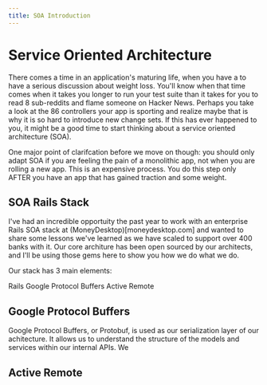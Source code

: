 ```yaml
---
title: SOA Introduction
---
```


# Service Oriented Architecture

There comes a time in an application's maturing life, when you have a to
have a serious discussion about weight loss. You'll know when that time
comes when it takes you longer to run your test suite than it takes for
you to read 8 sub-reddits and flame someone on Hacker News. Perhaps
you take a look at the 86 controllers your app is sporting and realize
maybe that is why it is so hard to introduce new change sets. If this
has ever happened to you, it might be a good time to start thinking
about a service oriented architecture (SOA). 

One major point of clarifcation before we move on though: you should
only adapt SOA if you are feeling the pain of a monolithic app,
not when you are rolling a new app. This is an expensive process. You do
this step only AFTER you have an app that has gained traction and some
weight.

## SOA Rails Stack

I've had an incredible opportuity the past year to work with an
enterprise Rails SOA stack at (MoneyDesktop)[moneydesktop.com] and wanted 
to share some lessons we've learned as we have scaled to support over
400 banks with it. Our core architure has been open sourced by
our architects, and I'll be using those gems here to show you how we do
what we do.

Our stack has 3 main elements:

Rails
Google Protocol Buffers
Active Remote

## Google Protocol Buffers
Google Protocol Buffers, or Protobuf, is used as our serialization layer
of our achitecture. It allows us to understand the structure of the 
models and services within our internal APIs. We

## Active Remote


